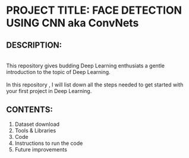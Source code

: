 

# PROJECT TITLE: FACE DETECTION USING CNN aka ConvNets

## DESCRIPTION:
<br>This repository gives budding Deep Learning enthusiats a gentle introduction to the topic of Deep Learning.</br>
<br>In this repository , I will list down all the steps needed to get started with your first project in Deep Learning.</br>

## CONTENTS:
1. Dataset download
2. Tools & Libraries
3. Code
4. Instructions to run the code
5. Future improvements




